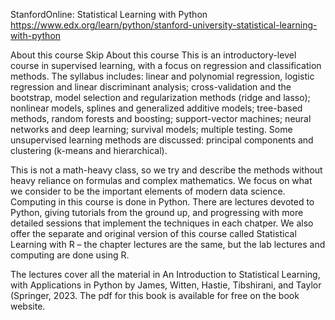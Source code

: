 StanfordOnline: Statistical Learning with Python
https://www.edx.org/learn/python/stanford-university-statistical-learning-with-python

About this course
Skip About this course
This is an introductory-level course in supervised learning, with a focus on regression and classification methods. The syllabus includes: linear and polynomial regression, logistic regression and linear discriminant analysis; cross-validation and the bootstrap, model selection and regularization methods (ridge and lasso); nonlinear models, splines and generalized additive models; tree-based methods, random forests and boosting; support-vector machines; neural networks and deep learning; survival models; multiple testing. Some unsupervised learning methods are discussed: principal components and clustering (k-means and hierarchical).

This is not a math-heavy class, so we try and describe the methods without heavy reliance on formulas and complex mathematics. We focus on what we consider to be the important elements of modern data science. Computing in this course is done in Python. There are lectures devoted to Python, giving tutorials from the ground up, and progressing with more detailed sessions that implement the techniques in each chatper. We also offer the separate and original version of this course called Statistical Learning with R – the chapter lectures are the same, but the lab lectures and computing are done using R.

The lectures cover all the material in An Introduction to Statistical Learning, with Applications in Python by James, Witten, Hastie, Tibshirani, and Taylor (Springer, 2023. The pdf for this book is available for free on the book website.
